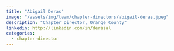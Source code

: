 ```yaml
---
title: "Abigail Deras"
image: "/assets/img/team/chapter-directors/abigail-deras.jpeg"
description: "Chapter Director, Orange County"
linkedin: http://linkedin.com/in/derasal
categories:
  - chapter-director
---
```

